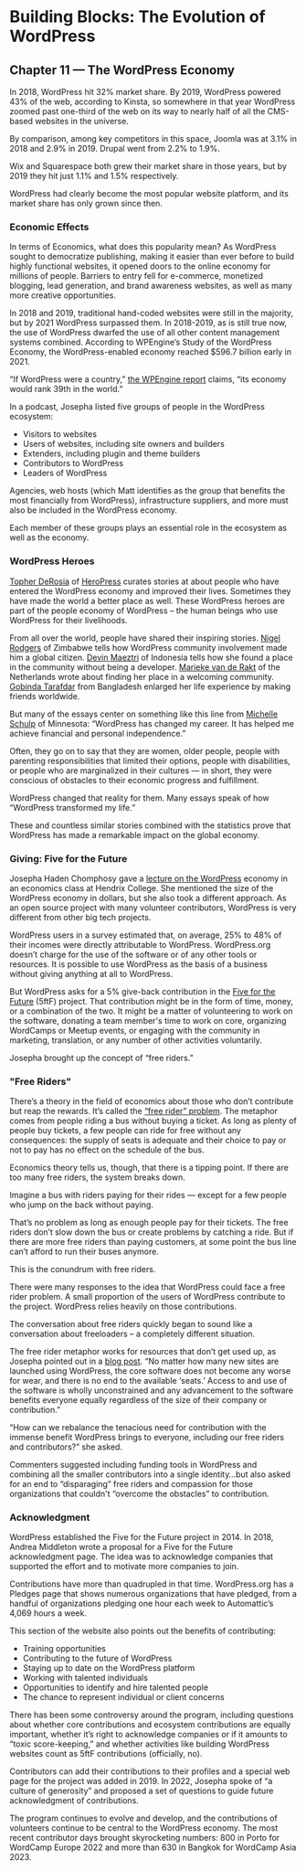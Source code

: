 # Building Blocks: The Evolution of WordPress 
## Chapter 11 — The WordPress Economy

In 2018, WordPress hit 32% market share. By 2019, WordPress powered 43% of the web, according to Kinsta, so somewhere in that year WordPress zoomed past one-third of the web on its way to nearly half of all the CMS-based websites in the universe. 

By comparison, among key competitors in this space, Joomla was at 3.1% in 2018 and 2.9% in 2019. Drupal went from 2.2% to 1.9%.

Wix and Squarespace both grew their market share in those years, but by 2019 they hit just 1.1% and 1.5% respectively. 

WordPress had clearly become the most popular website platform, and its market share has only grown since then. 


### Economic Effects
In terms of Economics, what does this popularity mean? As WordPress sought to democratize publishing, making it easier than ever before to build highly functional websites, it opened doors to the online economy for millions of people. Barriers to entry fell for e-commerce, monetized blogging, lead generation, and brand awareness websites, as well as many more creative opportunities.


In 2018 and 2019, traditional hand-coded websites were still in the majority, but by 2021 WordPress surpassed them. In 2018-2019, as is still true now, the use of WordPress dwarfed the use of all other content management systems combined. According to WPEngine’s Study of the WordPress Economy, the WordPress-enabled economy reached $596.7 billion early in 2021.

“If WordPress were a country,” [the WPEngine report](https://wpengine.com/resources/value-of-wordpress-worlds-first-study-of-wordpress-economy/#:~:text=The%20WordPress%20Economy,-Based%20on%20our&text=If%20WordPress%20were%20a%20country,a%20lifeline%20for%20many%20businesses.) claims, “its economy would rank 39th in the world.”

In a podcast, Josepha listed five groups of people in the WordPress ecosystem:


* ​​Visitors to websites
* Users of websites, including site owners and builders
* Extenders, including plugin and theme builders
* Contributors to WordPress
* Leaders of WordPress

Agencies, web hosts (which Matt identifies as the group that benefits the most financially from WordPress), infrastructure suppliers, and more must also be included in the WordPress economy.

Each member of these groups plays an essential role in the ecosystem as well as the economy.

### WordPress Heroes


[Topher DeRosia](https://profiles.wordpress.org/topher1kenobe/) of [HeroPress](https://heropress.com/) curates stories at  about people who have entered the WordPress economy and improved their lives. Sometimes they have made the world a better place as well. These WordPress heroes are part of the people economy of WordPress – the human beings who use WordPress for their livelihoods. 

From all over the world, people have shared their inspiring stories. [Nigel Rodgers](https://heropress.com/contributors/nigel-rodgers/) of Zimbabwe tells how WordPress community involvement made him a global citizen. [Devin Maeztri](https://heropress.com/contributors/devin-maeztri/) of Indonesia tells how she found a place in the community without being a developer. [Marieke van de Rakt](https://heropress.com/contributors/marieke-van-de-rakt/) of the Netherlands wrote about finding her place in a welcoming community. [Gobinda Tarafdar](https://heropress.com/contributors/gobinda-tarafdar/) from Bangladesh enlarged her life experience by making friends worldwide.

But many of the essays center on something like this line from [Michelle Schulp](https://heropress.com/essays/transformed-by-wordpress/) of Minnesota: “WordPress has changed my career. It has helped me achieve financial and personal independence.” 


Often, they go on to say that they are women, older people, people with parenting responsibilities that limited their options, people with disabilities, or people who are marginalized in their cultures — in short, they were conscious of obstacles to their economic progress and fulfillment. 

WordPress changed that reality for them. Many essays speak of how “WordPress transformed my life.”

These and countless similar stories combined with the statistics prove that WordPress has made a remarkable impact on the global economy. 

### Giving: Five for the Future
Josepha Haden Chomphosy gave a [lecture on the WordPress](https://wordpress.org/news/2021/10/episode-18-the-economics-of-wordpress/) economy in an economics class at Hendrix College. She mentioned the size of the WordPress economy in dollars, but she also took a different approach. As an open source project with many volunteer contributors, WordPress is very different from other big tech projects. 

WordPress users in a survey estimated that, on average, 25% to 48% of their incomes were directly attributable to WordPress. WordPress.org doesn’t charge for the use of the software or of any other tools or resources. It is possible to use WordPress as the basis of a business without giving anything at all to WordPress. 

But WordPress asks for a 5% give-back contribution in the [Five for the Future](https://wordpress.org/five-for-the-future/) (5ftF) project. That contribution might be in the form of time, money, or a combination of the two. It might be a matter of volunteering to work on the software, donating a team member's time to work on core, organizing WordCamps or Meetup events, or engaging with the community in marketing, translation, or any number of other activities voluntarily.

Josepha brought up the concept of “free riders.”

### "Free Riders"
There’s a theory in the field of economics about those who don’t contribute but reap the rewards. It’s called the [“free rider” problem](https://en.wikipedia.org/wiki/Free-rider_problem). The metaphor comes from people riding a bus without buying a ticket. As long as plenty of people buy tickets, a few people can ride for free without any consequences: the supply of seats is adequate and their choice to pay or not to pay has no effect on the schedule of the bus. 

Economics theory tells us, though, that there is a tipping point. If there are too many free riders, the system breaks down. 

Imagine a bus with riders paying for their rides — except for a few people who jump on the back without paying. 

That’s no problem as long as enough people pay for their tickets. The free riders don’t slow down the bus or create problems by catching a ride. But if there are more free riders than paying customers, at some point the bus line can’t afford to run their buses anymore. 

This is the conundrum with free riders. 

There were many responses to the idea that WordPress could face a free rider problem. A small proportion of the users of WordPress contribute to the project. WordPress relies heavily on those contributions.

The conversation about free riders quickly began to sound like a conversation about freeloaders – a completely different situation. 

The free rider metaphor works for resources that don’t get used up, as Josepha pointed out in a [blog post](https://make.wordpress.org/project/2022/08/01/open-source-and-the-free-rider-problem/). “No matter how many new sites are launched using WordPress, the core software does not become any worse for wear, and there is no end to the available ‘seats.’ Access to and use of the software is wholly unconstrained and any advancement to the software benefits everyone equally regardless of the size of their company or contribution.”

“How can we rebalance the tenacious need for contribution with the immense benefit WordPress brings to everyone, including our free riders and contributors?” she asked. 

Commenters suggested including funding tools in WordPress and combining all the smaller contributors into a single identity…but also asked for an end to “disparaging” free riders and compassion for those organizations that couldn't “overcome the obstacles” to contribution. 

### Acknowledgment
WordPress established the Five for the Future project in 2014. In 2018, Andrea Middleton wrote a proposal for a Five for the Future acknowledgment page. The idea was to acknowledge companies that supported the effort and to motivate more companies to join. 

Contributions have more than quadrupled in that time. WordPress.org has a Pledges page that shows numerous organizations that have pledged, from a handful of organizations pledging one hour each week to Automattic’s 4,069 hours a week.

This section of the website also points out the benefits of contributing: 

* Training opportunities
* Contributing to the future of WordPress
* Staying up to date on the WordPress platform
* Working with talented individuals
* Opportunities to identify and hire talented people
* The chance to represent individual or client concerns

There has been some controversy around the program, including questions about whether core contributions and ecosystem contributions are equally important, whether it’s right to acknowledge companies or if it amounts to “toxic score-keeping,” and whether activities like building WordPress websites count as 5ftF contributions (officially, no).

Contributors can add their contributions to their profiles and a special web page for the project was added in 2019. In 2022, Josepha spoke of “a culture of generosity” and proposed a set of questions to guide future acknowledgment of contributions. 

The program continues to evolve and develop, and the contributions of volunteers continue to be central to the WordPress economy. The most recent contributor days brought skyrocketing numbers: 800 in Porto for WordCamp Europe 2022 and more than 630 in Bangkok for WordCamp Asia 2023.
